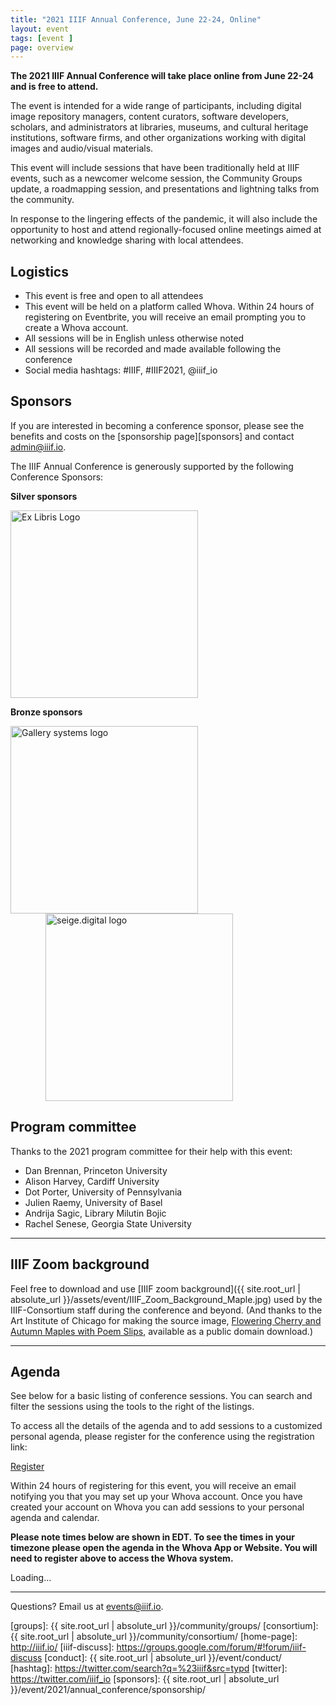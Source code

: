 ```yaml
---
title: "2021 IIIF Annual Conference, June 22-24, Online"
layout: event
tags: [event ]
page: overview
---
```


**The 2021 IIIF Annual Conference will take place online from June 22-24 and is free to attend.**

The event is intended for a wide range of participants, including digital image repository managers, content curators, software developers, scholars, and administrators at libraries, museums, and cultural heritage institutions, software firms, and other organizations working with digital images and audio/visual materials.

This event will include sessions that have been traditionally held at IIIF events, such as a newcomer welcome session, the Community Groups update, a roadmapping session, and presentations and lightning talks from the community.

In response to the lingering effects of the pandemic, it will also include the opportunity to host and attend regionally-focused online meetings aimed at networking and knowledge sharing with local attendees.

<!-- **Registration is open until June 15th--sign up today!**

<p class="register"><a href="https://www.eventbrite.com/e/2021-iiif-annual-conference-registration-150096060357">Register</a></p>

 -->

## Logistics
* This event is free and open to all attendees
* This event will be held on a platform called Whova. Within 24 hours of registering on Eventbrite, you will receive an email prompting you to create a Whova account.
* All sessions will be in English unless otherwise noted
* All sessions will be recorded and made available following the conference
* Social media hashtags: #IIIF, #IIIF2021, @iiif_io

## Sponsors

If you are interested in becoming a conference sponsor, please see the benefits and costs on the [sponsorship page][sponsors] and contact <admin@iiif.io>.

The IIIF Annual Conference is generously supported by the following Conference Sponsors:


**Silver sponsors**  <br>

<a href="https://exlibrisgroup.com/products/alma-library-services-platform/digital-resources/" style="border-bottom: none"><img src="{{ site.root_url | absolute_url }}/assets/event/sponsors/ex_libris.png" alt="Ex Libris Logo" style="width: 300px;"></a>


**Bronze sponsors**  <br>
<!-- <a href="https://www.veridiansoftware.com/" style="border-bottom: none"><img src="{{ site.root_url | absolute_url }}/assets/event/sponsors/VeridianLogoRGB1.jpg" alt='veridian software logo' style="width: 300px"></a> -->
<a href="https://gallerysystems.com/international-image-interoperability-framework-iiif/" style="border-bottom: none"><img src="{{ site.root_url | absolute_url }}/assets/event/sponsors/gslogo_highres.jpg" alt="Gallery systems logo" style="width: 300px"></a>
<a href="https://seige.digital" style="border-bottom: none"><img src="{{ site.root_url | absolute_url }}/assets/event/sponsors/seige.digital-logo-1600.png" alt="seige.digital logo" style="width: 300px; padding-left: 4em;"></a>
<!-- <a href="https://fromthepage.com/" style="border-bottom: none"><img src="{{ site.root_url | absolute_url }}/assets/event/sponsors/fromthepage_logo_300px.jpg" alt="From the Page logo" style="width: 250px"></a> -->

## Program committee
Thanks to the 2021 program committee for their help with this event:
* Dan Brennan, Princeton University
* Alison Harvey, Cardiff University
* Dot Porter, University of Pennsylvania
* Julien Raemy, University of Basel
* Andrija Sagic, Library Milutin Bojic
* Rachel Senese, Georgia State University

---

## IIIF Zoom background

Feel free to download and use [IIIF zoom background]({{ site.root_url | absolute_url }}/assets/event/IIIF_Zoom_Background_Maple.jpg) used by the IIIF-Consortium staff during the conference and beyond. (And thanks to the Art Institute of Chicago for making the source image, [Flowering Cherry and Autumn Maples with Poem Slips](https://www.artic.edu/artworks/127643/flowering-cherry-and-autumn-maples-with-poem-slips), available as a public domain download.)


---

## Agenda

See below for a basic listing of conference sessions. You can search and filter the sessions using the tools to the right of the listings.

To access all the details of the agenda and to add sessions to a customized personal agenda, please register for the conference using the registration link:

<p class="register"><a href="https://www.eventbrite.com/e/2021-iiif-annual-conference-registration-150096060357">Register</a></p>

Within 24 hours of registering for this event, you will receive an email notifying you that you may set up your Whova account. Once you have created your account on Whova you can add sessions to your personal agenda and calendar.

__Please note times below are shown in EDT. To see the times in your timezone please open the agenda in the Whova App or Website. You will need to register above to access the Whova system.__

<div><div title="Whova event and conference app" id="whova-agendawidget"><p id="whova-loading">Loading...</p></div><script src="https://whova.com/static/frontend/agenda_webpage/js/embedagenda.js?eid=annua8_202106&host=https://whova.com" type="text/javascript"  id="embeded-agenda-script"></script></div>

---


Questions? Email us at <events@iiif.io>.

[iiif]: https://iiif.io/
[groups]: {{ site.root_url | absolute_url }}/community/groups/
[consortium]: {{ site.root_url | absolute_url }}/community/consortium/
[home-page]: http://iiif.io/
[iiif-discuss]: https://groups.google.com/forum/#!forum/iiif-discuss
[conduct]: {{ site.root_url | absolute_url }}/event/conduct/
[hashtag]: https://twitter.com/search?q=%23iiif&src=typd
[twitter]: https://twitter.com/iiif_io
[sponsors]: {{ site.root_url | absolute_url }}/event/2021/annual_conference/sponsorship/

